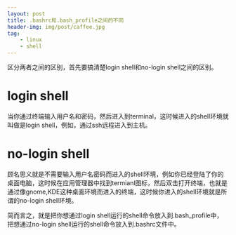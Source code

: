 ```yaml
---
layout: post
title: .bashrc和.bash_profile之间的不同
header-img: img/post/caffee.jpg
tag:
    - linux
    - shell
---
```


区分两者之间的区别，首先要搞清楚login shell和no-login shell之间的区别。

# login shell
当你通过终端输入用户名和密码，然后进入到terminal，这时候进入的shell环境就叫做是login shell，例如，通过ssh远程进入到主机。

# no-login shell
顾名思义就是不需要输入用户名密码而进入的shell环境，例如你已经登陆了你的桌面电脑，这时候在应用管理器中找到termianl图标，然后双击打开终端，也就是通过像gnome,KDE这种桌面环境而进入的终端，这时候你进入的shell环境就是所谓的no-login shell环境。

简而言之，就是把你想通过login shell运行的shell命令放入到.bash_profile中，把想通过no-login shell运行的shell命令放入到.bashrc文件中。